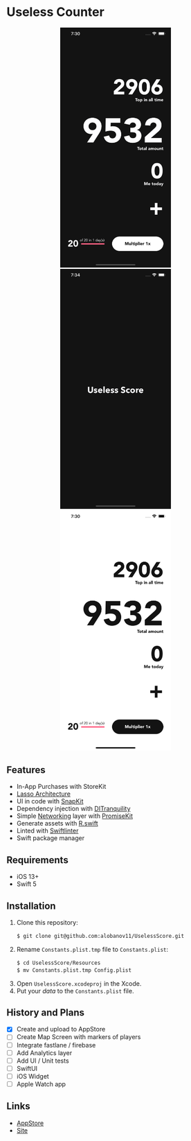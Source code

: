 # Useless Counter

<p align="center">
	<img src="Assets/Screenshots/En/Simulator Screen Shot - iPhone 11 Pro Max - 2020-09-30 at 19.30.22.png" width="256" />
	<img src="Assets/Screenshots/En/Simulator Screen Shot - iPhone 11 Pro Max - 2020-09-30 at 19.32.09.png" width="256" />
	<img src="Assets/Screenshots/En/Simulator Screen Shot - iPhone 11 Pro Max - 2020-09-30 at 19.30.10.png" width="256" />
</p>

## Features

- In-App Purchases with StoreKit
- [Lasso Architecture](https://github.com/ww-tech/lasso)
- UI in code with [SnapKit](https://github.com/SnapKit/SnapKit)
- Dependency injection with [DITranquility](https://github.com/ivlevAstef/DITranquillity)
- Simple [Networking](https://github.com/3lvis/Networking) layer with [PromiseKit](https://github.com/mxcl/PromiseKit)
- Generate assets with [R.swift](https://github.com/mac-cain13/R.swift.Library)
- Linted with [Swiftlinter](https://github.com/realm/SwiftLint)
- Swift package manager

## Requirements

- iOS 13+
- Swift 5

## Installation

1. Clone this repository:
	```bash
	$ git clone git@github.com:alobanov11/UselessScore.git
	```
2. Rename `Constants.plist.tmp` file to `Constants.plist`:
	```bash
	$ cd UselessScore/Resources
	$ mv Constants.plist.tmp Config.plist
	```
3. Open `UselessScore.xcodeproj` in the Xcode.
4. Put your *data* to the `Constants.plist` file.

## History and Plans

- [x] Create and upload to AppStore
- [ ] Create Map Screen with markers of players
- [ ] Integrate fastlane / firebase
- [ ] Add Analytics layer
- [ ] Add UI / Unit tests
- [ ] SwiftUI
- [ ] iOS Widget
- [ ] Apple Watch app

## Links

- [AppStore](https://itunes.apple.com/app/id1533690813)
- [Site](https://alobanov11.ru/)
